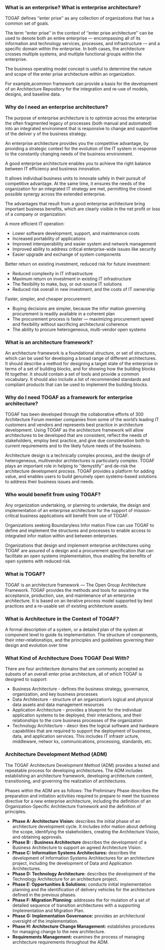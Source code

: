 ### What is an enterprise? What is enterprise architecture?
TOGAF defines ‘‘enter prise’’ as any collection of organizations that has a common set of goals.

The term ‘‘enter prise’’ in the context of ‘‘enter prise architecture’’ can be used to denote both an entire enterprise — encompassing all of its information and technology services, processes, and
infrastructure — and a specific domain within the enterprise. In both cases, the architecture crosses multiple systems, and multiple functional groups within the enterprise.

The business operating model concept is useful to determine the nature and scope of the enter prise architecture within an organization. 

 For example,acommon framework can provide a basis for the development of an Architecture Repository for the integration and re-use of models, designs, and baseline data.
 
### Why do I need an enterprise architecture?
The purpose of enterprise architecture is to optimize across the enterprise the often fragmented legacy of processes (both manual and automated) into an integrated environment that is
responsive to change and supportive of the deliver y of the business strategy.

An enterprise architecture provides you the competitive advantage, by providing a strategic context for the evolution of the IT system in response to the constantly changing needs of the business
environment.

A good enterprise architecture enables you to achieve the right balance between IT efficiency and business innovation.

It allows individual business units to innovate safely in their pursuit of competitive advantage. At the same time, it ensures the needs of the organization for an integrated IT strategy are met, permitting the closest possible synergy across the extended
enterprise. 

The advantages that result from a good enterprise architecture bring important business benefits, which are clearly visible in the net profit or loss of a company or organization:

A more efficient IT operation:
* Lower software development, support, and maintenance costs
* Increased portability of applications
* Improved interoperability and easier system and network management
* Improved ability to address critical enterprise-wide issues like security
* Easier upgrade and exchange of system components

Better return on existing investment, reduced risk for future investment:
* Reduced complexity in IT infrastructure
* Maximum return on investment in existing IT infrastructure
* The flexibility to make, buy, or out-source IT solutions
* Reduced risk overall in new investment, and the costs of IT ownership

Faster, simpler, and cheaper procurement:
* Buying decisions are simpler, because the infor mation governing procurement is readily available in a coherent plan
* The procurement process is faster — maximizing procurement speed and flexibility without sacrificing architectural coherence
* The ability to procure heterogeneous, multi-vendor open systems

### What is an architecture framework?
An architecture framework is a foundational structure, or set of structures, which can be used for developing a broad range of different architectures. 
It should describe a method for designing a target state of the enterprise in terms of a set of building blocks, and for showing how the building blocks fit together. 
It should contain a set of tools and provide a common vocabulary.  It should also include a list of recommended standards and compliant products that can be used to implement the building blocks.

### Why do I need TOGAF as a framework for enterprise architecture?
TOGAF has been developed through the collaborative efforts of 300 Architecture Forum member companies from some of the world’s leading IT customers and vendors and represents best
practice in architecture development. Using TOGAF as the architecture framework will allow architectures to be developed that are consistent, reflect the needs of stakeholders, employ best
practice, and give due consideration both to current requirements and to the likely future needs of the business.

Architecture design is a technically complex process, and the design of heterogeneous, multivendor architectures is particularly complex. TOGAF plays an important role in helping to ‘‘demystify’’ and de-risk the architecture development process. TOGAF provides a platform for
adding value, and enables users to build genuinely open systems-based solutions to address their business issues and needs.

### Who would benefit from using TOGAF?
Any organization undertaking, or planning to undertake, the design and implementation of an enterprise architecture for the support of mission-critical business applications will benefit from use of TOGAF.

Organizations seeking Boundaryless Infor mation Flow can use TOGAF to define and implement the structures and processes to enable access to integrated infor mation within and between enterprises.

Organizations that design and implement enterprise architectures using TOGAF are assured of a design and a procurement specification that can facilitate an open systems implementation, thus enabling the benefits of open systems with reduced risk.

### What is TOGAF?
TOGAF is an architecture framework — The Open Group Architecture Framework. TOGAF provides the methods and tools for assisting in the acceptance, production, use, and maintenance of an enterprise architecture. It is based on an iterative process model supported by best practices and a re-usable set of existing architecture assets.

### What is Architecture in the Context of TOGAF?

A formal description of a system, or a detailed plan of the system at component level to guide its implementation.
The structure of components, their inter-relationships, and the principles and guidelines governing their design and evolution over time

### What Kind of Architecture Does TOGAF Deal With?
There are four architecture domains that are commonly accepted as subsets of an overall enter prise architecture, all of which TOGAF is designed to support:

* Business Architecture - defines the business strategy, governance, organization, and key business processes
* Data Architecture -  structure of an organization’s logical and physical data assets and data management resources
* Application Architecture - provides a blueprint for the individual application systems to be deployed, their interactions, and their relationships to the core business processes of the organization
* Technology Architecture - descr ibes the logical software and hardware capabilities that are required to support the deployment of business, data, and application services.
This includes IT infrastr ucture, middleware, networ ks, communications, processing, standards, etc.

### Architecture Development Method (ADM)
The TOGAF Architecture Development Method (ADM) provides a tested and repeatable process for developing architectures. The ADM includes establishing an architecture framework, developing architecture content, transitioning, and governing the realization of architectures.

Phases within the ADM are as follows:
The Preliminary Phase describes the preparation and initiation activities required to prepare to meet the business directive for a new enterprise architecture, including the definition of an Organization-Specific Architecture framework and the definition of principles.

* **Phase A: Architecture Vision:** describes the initial phase of an architecture development cycle. It includes infor mation about defining the scope, identifying the stakeholders, creating the Architecture Vision, and obtaining approvals.
* **Phase B: : Business Architecture** describes the development of a Business Architecture to support an agreed Architecture Vision.
* **Phase C: Information Systems Architectures:** describes the development of Information Systems Architectures for an architecture project, including the development of Data and Application Architectures.
* **Phase D: Technology Architecture:** describes the development of the Technology Architecture for an architecture project.
* **Phase E: Opportunities & Solutions:** conducts initial implementation planning and the identification of delivery vehicles for the architecture defined in the previous phases.
* **Phase F: Migration Planning:** addresses the for mulation of a set of detailed sequence of transition architectures with a supporting Implementation and Migration Plan.
* **Phase G: Implementation Governance:** provides an architectural oversight of the implementation.
* **Phase H:  Architecture Change Management:** establishes procedures for managing change to the new architecture.
* **Requirements Management:** examines the process of managing architecture requirements throughout the ADM.










